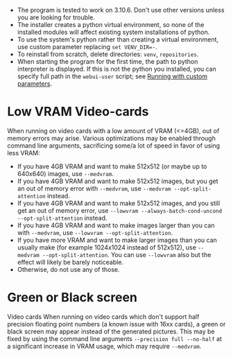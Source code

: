 - The program is tested to work on 3.10.6. Don't use other versions unless you are looking for trouble.
- The installer creates a python virtual environment, so none of the installed modules will affect existing system installations of python.
- To use the system's python rather than creating a virtual environment, use custom parameter replacing `set VENV_DIR=-`.
- To reinstall from scratch, delete directories: `venv`, `repositories`.
- When starting the program for the first time, the path to python interpreter is displayed. If this is not the python you installed, you can specify full path in the `webui-user` script; see [Running with custom parameters](Run-with-Custom-Parameters).

# Low VRAM Video-cards
When running on video cards with a low amount of VRAM (<=4GB), out of memory errors may arise.
Various optimizations may be enabled through command line arguments, sacrificing some/a lot of speed in favor of using less VRAM:
- If you have 4GB VRAM and want to make 512x512 (or maybe up to 640x640) images, use `--medvram`.
- If you have 4GB VRAM and want to make 512x512 images, but you get an out of memory error with `--medvram`, use `--medvram --opt-split-attention` instead.
- If you have 4GB VRAM and want to make 512x512 images, and you still get an out of memory error, use `--lowvram --always-batch-cond-uncond --opt-split-attention` instead.
- If you have 4GB VRAM and want to make images larger than you can with `--medvram`, use  `--lowvram --opt-split-attention`.
- If you have more VRAM and want to make larger images than you can usually make (for example 1024x1024 instead of 512x512), use `--medvram --opt-split-attention`. You can use `--lowvram` also but the effect will likely be barely noticeable.
- Otherwise, do not use any of those.

# Green or Black screen
Video cards
When running on video cards which don't support half precision floating point numbers (a known issue with 16xx cards), a green or black screen may appear instead of the generated pictures.
This may be fixed by using the command line arguments `--precision full --no-half` at a significant increase in VRAM usage, which may require `--medvram`.
